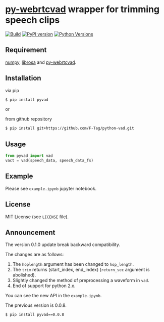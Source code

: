 # [py-webrtcvad](https://github.com/wiseman/py-webrtcvad) wrapper for trimming speech clips
[![Build](https://github.com/F-Tag/python-vad/actions/workflows/test.yaml/badge.svg)](https://github.com/F-Tag/python-vad/actions/workflows/test.yaml)
[![PyPI version](https://badge.fury.io/py/pyvad.svg)](https://badge.fury.io/py/pyvad)
[![Python Versions](https://img.shields.io/pypi/pyversions/pyvad.svg)](https://pypi.org/project/pyvad/)

## Requirement
[numpy](https://github.com/numpy/numpy), 
[librosa](https://github.com/librosa/librosa) and 
[py-webrtcvad](https://github.com/wiseman/py-webrtcvad).

## Installation
via pip
```sh
$ pip install pyvad
```

or

from github repository
```sh
$ pip install git+https://github.com/F-Tag/python-vad.git
```

## Usage
```python
from pyvad import vad
vact = vad(speech_data, speech_data_fs)
```


## Example
Please see `example.ipynb` jupyter notebook.

## License
MIT License (see `LICENSE` file).

## Announcement
The version 0.1.0 update break backward compatibility.

The changes are as follows:
1. The `hoplength` argument has been changed to `hop_length`.
2. The `trim` returns (start_index, end_index) (`return_sec` argument is abolished).
3. Slightly changed the method of preprocessing a waveform in `vad`.
4. End of support for python 2.x.

You can see the new API in the `example.ipynb`.

The previous version is 0.0.8.
```sh
$ pip install pyvad==0.0.8
```